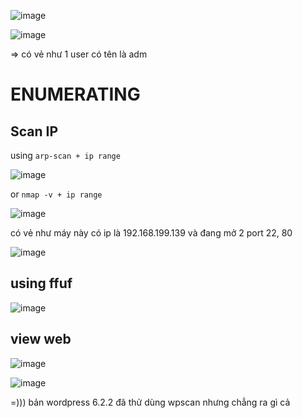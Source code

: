![image](https://github.com/nguyenngocdung18/OVA/assets/134156226/183d55ca-013c-4b3d-9c8e-8542a434af18)

![image](https://github.com/nguyenngocdung18/OVA/assets/134156226/995f22f2-eee8-44b8-8cbb-93407a75209b)

=> có vẻ như 1 user có tên là adm
# ENUMERATING
## Scan IP
using ```arp-scan + ip range```

![image](https://github.com/nguyenngocdung18/OVA/assets/134156226/ec49a939-2897-4216-a146-caf291769b28)

or ```nmap -v + ip range```

![image](https://github.com/nguyenngocdung18/OVA/assets/134156226/affaddad-07d0-4c14-a9c3-938e669d7a42)

có vẻ như máy này có ip là 192.168.199.139 và đang mở 2 port 22, 80

![image](https://github.com/nguyenngocdung18/OVA/assets/134156226/cce68ed3-4b1f-46db-b8b2-3070e1efb5a9)

## using ffuf 
![image](https://github.com/nguyenngocdung18/OVA/assets/134156226/2240e1b4-04a2-45df-b2dd-91ff4153c26e)

## view web
![image](https://github.com/nguyenngocdung18/OVA/assets/134156226/c83d199b-0b44-4ef0-8dea-b563c807e50a)

![image](https://github.com/nguyenngocdung18/OVA/assets/134156226/dd1c4cf4-e937-440b-990c-4096532899b0)

=))) bản wordpress 6.2.2 đã thử dùng wpscan nhưng chẳng ra gì cả

